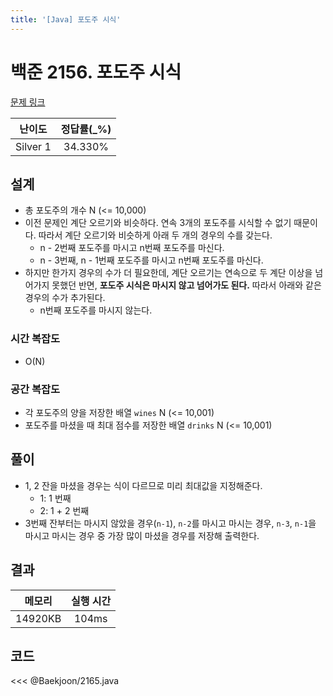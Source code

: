 ```yaml
---
title: '[Java] 포도주 시식'
---
```


# 백준 2156. 포도주 시식 

[문제 링크](https://www.acmicpc.net/problem/2156)

| 난이도 | 정답률(\_%) |
| :----: | :---------: |
| Silver 1 | 34.330% |

## 설계
- 총 포도주의 개수 N (<= 10,000)
- 이전 문제인 계단 오르기와 비슷하다. 연속 3개의 포도주를 시식할 수 없기 때문이다. 따라서 계단 오르기와 비슷하게 아래 두 개의 경우의 수를 갖는다.
  - n - 2번째 포도주를 마시고 n번째 포도주를 마신다.
  - n - 3번째, n - 1번째 포도주를 마시고 n번째 포도주를 마신다. 
- 하지만 한가지 경우의 수가 더 필요한데, 계단 오르기는 연속으로 두 계단 이상을 넘어가지 못했던 반면, **포도주 시식은 마시지 않고 넘어가도 된다.** 따라서 아래와 같은 경우의 수가 추가된다.
  - n번째 포도주를 마시지 않는다. 
### 시간 복잡도
- O(N)
### 공간 복잡도
- 각 포도주의 양을 저장한 배열 `wines` N (<= 10,001)
- 포도주를 마셨을 때 최대 점수를 저장한 배열 `drinks` N (<= 10,001)
## 풀이
- 1, 2 잔을 마셨을 경우는 식이 다르므로 미리 최대값을 지정해준다. 
  - 1: 1 번째
  - 2: 1 + 2 번째
- 3번째 잔부터는 마시지 않았을 경우(`n-1`), `n-2`를 마시고 마시는 경우, `n-3`, `n-1`을 마시고 마시는 경우 중 가장 많이 마셨을 경우를 저장해 출력한다. 
## 결과
| 메모리 | 실행 시간 |
| :----: | :---------: |
| 14920KB | 104ms |
## 코드
<<< @Baekjoon/2165.java
